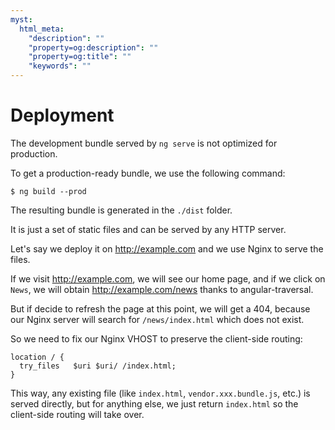```yaml
---
myst:
  html_meta:
    "description": ""
    "property=og:description": ""
    "property=og:title": ""
    "keywords": ""
---
```


# Deployment

The development bundle served by `ng serve` is not optimized for production.

To get a production-ready bundle, we use the following command:

```shell-session
$ ng build --prod
```

The resulting bundle is generated in the `./dist` folder.

It is just a set of static files and can be served by any HTTP server.

Let's say we deploy it on <http://example.com> and we use Nginx to serve the files.

If we visit <http://example.com>, we will see our home page, and if we click on `News`,
we will obtain <http://example.com/news> thanks to angular-traversal.

But if decide to refresh the page at this point, we will get a 404, because our Nginx server will search for `/news/index.html` which does not exist.

So we need to fix our Nginx VHOST to preserve the client-side routing:

```
location / {
  try_files   $uri $uri/ /index.html;
}
```

This way, any existing file (like `index.html`, `vendor.xxx.bundle.js`, etc.) is served directly, but for anything else, we just return `index.html` so the client-side routing will take over.

